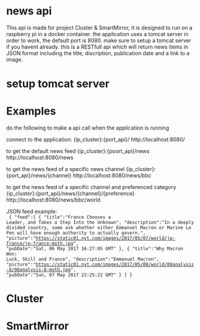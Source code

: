 # news api
This api is made for project Cluster & SmartMirror, it is designed to run on a raspberry pi in a docker container. the application uses a tomcat server in order to work, the default port is 8080. make sure to setup a tomcat server if you havent already.
this is a RESTfull api which will return news items in JSON format including the title, discription, publication date and a link to a image. 

# setup tomcat server

# Examples

do the following to make a api call when the application is running

connect to the application:
{ip_cluster}:{port_api}/
http://localhost:8080/

to get the default news feed 
{ip_cluster}:{poort_api}/news 
http://localhost:8080/news

to get the news feed of a specific news channel
{ip_cluster}:{port_api}/news/{channel} 
http://localhost:8080/news/bbc

to get the news feed of a specific channel and preferenced category
{ip_cluster}:{port_api}/news/{channel}/{preference} 
http://localhost:8080/news/bbc/world

JSON feed example: 
<br>
<code>
{
    "feed":[
       {
          "title":"France Chooses a Leader, and Takes a Step Into the Unknown",
          "description":"In a deeply divided country, some ask whether either Emmanuel Macron or Marine Le Pen will have enough authority to actually govern.",
          "picture":"https://static01.nyt.com/images/2017/05/07/world/jp-france/jp-france-moth.jpg",
          "pubDate":"Sat, 06 May 2017 16:27:05 GMT"
       },
       {
          "title":"Why Macron Won: Luck, Skill and France",
          "description":"Emmanuel Macron",
          "picture":"https://static01.nyt.com/images/2017/05/08/world/08analysis-8/08analysis-8-moth.jpg",
          "pubDate":"Sun, 07 May 2017 22:25:22 GMT"
       }
   ]
}
</code>


# Cluster

# SmartMirror
